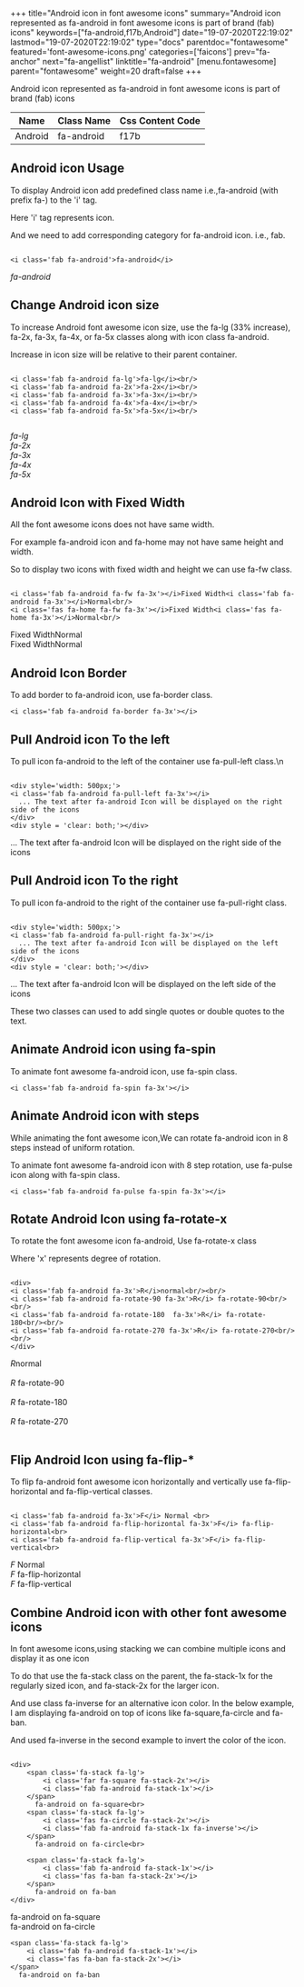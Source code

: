 +++
title="Android icon in font awesome icons"
summary="Android icon represented as fa-android in font awesome icons is part of brand (fab) icons"
keywords=["fa-android,f17b,Android"]
date="19-07-2020T22:19:02"
lastmod="19-07-2020T22:19:02"
type="docs"
parentdoc="fontawesome"
featured='font-awesome-icons.png'
categories=['faicons']
prev="fa-anchor"
next="fa-angellist"
linktitle="fa-android"
[menu.fontawesome]
parent="fontawesome"
weight=20
draft=false
+++


Android icon represented as fa-android in font awesome icons is part of brand (fab) icons

<div class='table-responsive'><table class='table'><thead><tr><th>Name</th><th>Class Name</th><th>Css Content Code</th></tr></thead><tbody><tr><td>Android</td><td>fa-android</td><td>f17b</td></tr></tbody></table></div>



## Android icon Usage

To display Android icon add predefined class name i.e.,fa-android (with prefix fa-) to the 'i' tag.

Here 'i' tag represents icon.

And we need to add corresponding category for fa-android icon. i.e., fab.


```

<i class='fab fa-android'>fa-android</i>
```

<i class='fab fa-android'>fa-android</i>




## Change Android icon size
To increase Android font awesome icon size, use the fa-lg (33% increase), fa-2x, fa-3x, fa-4x, or fa-5x classes along with icon class fa-android.

Increase in icon size will be relative to their parent container. 

```

<i class='fab fa-android fa-lg'>fa-lg</i><br/>
<i class='fab fa-android fa-2x'>fa-2x</i><br/>
<i class='fab fa-android fa-3x'>fa-3x</i><br/>
<i class='fab fa-android fa-4x'>fa-4x</i><br/>
<i class='fab fa-android fa-5x'>fa-5x</i><br/>
            
```

<i class='fab fa-android fa-lg'>fa-lg</i><br/>
<i class='fab fa-android fa-2x'>fa-2x</i><br/>
<i class='fab fa-android fa-3x'>fa-3x</i><br/>
<i class='fab fa-android fa-4x'>fa-4x</i><br/>
<i class='fab fa-android fa-5x'>fa-5x</i><br/>
            



## Android Icon with Fixed Width 

All the font awesome icons does not have same width.

For example fa-android icon and fa-home may not have same height and width.

So to display two icons with fixed width and height we can use fa-fw class.


```

<i class='fab fa-android fa-fw fa-3x'></i>Fixed Width<i class='fab fa-android fa-3x'></i>Normal<br/>
<i class='fas fa-home fa-fw fa-3x'></i>Fixed Width<i class='fas fa-home fa-3x'></i>Normal<br/>
```

<i class='fab fa-android fa-fw fa-3x'></i>Fixed Width<i class='fab fa-android fa-3x'></i>Normal<br/>
<i class='fas fa-home fa-fw fa-3x'></i>Fixed Width<i class='fas fa-home fa-3x'></i>Normal<br/>



## Android Icon Border 

To add border to fa-android icon, use fa-border class.


```
<i class='fab fa-android fa-border fa-3x'></i>

```
<i class='fab fa-android fa-border fa-3x'></i>





## Pull Android icon To the left

To pull icon fa-android to the left of the container use fa-pull-left class.\n

```

<div style='width: 500px;'>
<i class='fab fa-android fa-pull-left fa-3x'></i>
  ... The text after fa-android Icon will be displayed on the right side of the icons
</div>
<div style = 'clear: both;'></div>
```

<div style='width: 500px;'>
<i class='fab fa-android fa-pull-left fa-3x'></i>
  ... The text after fa-android Icon will be displayed on the right side of the icons
</div>
<div style = 'clear: both;'></div>




## Pull Android icon To the right
To pull icon fa-android to the right of the container use fa-pull-right class.

```

<div style='width: 500px;'>
<i class='fab fa-android fa-pull-right fa-3x'></i>
  ... The text after fa-android Icon will be displayed on the left side of the icons
</div>
<div style = 'clear: both;'></div>
```

<div style='width: 500px;'>
<i class='fab fa-android fa-pull-right fa-3x'></i>
  ... The text after fa-android Icon will be displayed on the left side of the icons
</div>
<div style = 'clear: both;'></div>

These two classes can used to add single quotes or double quotes to the text.


## Animate Android icon using fa-spin
To animate font awesome fa-android icon, use fa-spin class.

```
<i class='fab fa-android fa-spin fa-3x'></i>
```
<i class='fab fa-android fa-spin fa-3x'></i>




## Animate Android icon with steps
While animating the font awesome icon,We can rotate fa-android icon in 8 steps instead of uniform rotation.

To animate font awesome fa-android icon with 8 step rotation, use fa-pulse icon along with fa-spin class.


```
<i class='fab fa-android fa-pulse fa-spin fa-3x'></i>

```
<i class='fab fa-android fa-pulse fa-spin fa-3x'></i>





## Rotate Android Icon using fa-rotate-x
To rotate the font awesome icon fa-android, Use fa-rotate-x class

Where 'x' represents degree of rotation.


```

<div>
<i class='fab fa-android fa-3x'>R</i>normal<br/><br/>
<i class='fab fa-android fa-rotate-90 fa-3x'>R</i> fa-rotate-90<br/><br/> 
<i class='fab fa-android fa-rotate-180  fa-3x'>R</i> fa-rotate-180<br/><br/> 
<i class='fab fa-android fa-rotate-270 fa-3x'>R</i> fa-rotate-270<br/><br/>
</div>
```

<div>
<i class='fab fa-android fa-3x'>R</i>normal<br/><br/>
<i class='fab fa-android fa-rotate-90 fa-3x'>R</i> fa-rotate-90<br/><br/> 
<i class='fab fa-android fa-rotate-180  fa-3x'>R</i> fa-rotate-180<br/><br/> 
<i class='fab fa-android fa-rotate-270 fa-3x'>R</i> fa-rotate-270<br/><br/>
</div>




## Flip Android Icon using fa-flip-*
To flip fa-android font awesome icon horizontally and vertically use fa-flip-horizontal and fa-flip-vertical classes. 

```

<i class='fab fa-android fa-3x'>F</i> Normal <br>
<i class='fab fa-android fa-flip-horizontal fa-3x'>F</i> fa-flip-horizontal<br>
<i class='fab fa-android fa-flip-vertical fa-3x'>F</i> fa-flip-vertical<br>
```

<i class='fab fa-android fa-3x'>F</i> Normal <br>
<i class='fab fa-android fa-flip-horizontal fa-3x'>F</i> fa-flip-horizontal<br>
<i class='fab fa-android fa-flip-vertical fa-3x'>F</i> fa-flip-vertical<br>




## Combine Android icon with other font awesome icons
In font awesome icons,using stacking we can combine multiple icons and display it as one icon 

To do that use the fa-stack class on the parent, the fa-stack-1x for the regularly sized icon, and fa-stack-2x for the larger icon.

And use class fa-inverse for an alternative icon color. 
In the below example, I am displaying fa-android on top of icons like fa-square,fa-circle and fa-ban.

And used fa-inverse in the second example to invert the color of the icon.

```

<div>
    <span class='fa-stack fa-lg'>
        <i class='far fa-square fa-stack-2x'></i>
        <i class='fab fa-android fa-stack-1x'></i>
    </span>
      fa-android on fa-square<br>
    <span class='fa-stack fa-lg'>
        <i class='fas fa-circle fa-stack-2x'></i>
        <i class='fab fa-android fa-stack-1x fa-inverse'></i>
    </span>
      fa-android on fa-circle<br>

    <span class='fa-stack fa-lg'>
        <i class='fab fa-android fa-stack-1x'></i>
        <i class='fas fa-ban fa-stack-2x'></i>
    </span>
      fa-android on fa-ban
</div>
```

<div>
    <span class='fa-stack fa-lg'>
        <i class='far fa-square fa-stack-2x'></i>
        <i class='fab fa-android fa-stack-1x'></i>
    </span>
      fa-android on fa-square<br>
    <span class='fa-stack fa-lg'>
        <i class='fas fa-circle fa-stack-2x'></i>
        <i class='fab fa-android fa-stack-1x fa-inverse'></i>
    </span>
      fa-android on fa-circle<br>

    <span class='fa-stack fa-lg'>
        <i class='fab fa-android fa-stack-1x'></i>
        <i class='fas fa-ban fa-stack-2x'></i>
    </span>
      fa-android on fa-ban
</div>






